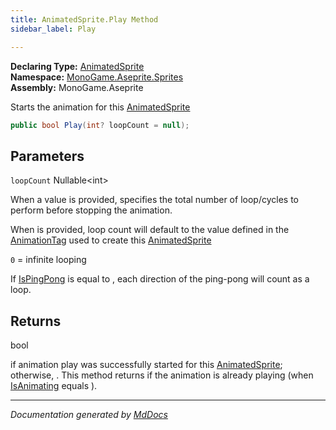 ```yaml
---
title: AnimatedSprite.Play Method
sidebar_label: Play

---
```


**Declaring Type:** [AnimatedSprite](../)  
**Namespace:** [MonoGame.Aseprite.Sprites](../../)  
**Assembly:** MonoGame.Aseprite

Starts the animation for this [AnimatedSprite](../)

```csharp
public bool Play(int? loopCount = null);
```

## Parameters

`loopCount`  Nullable\<int\>

When a value is provided, specifies the total number of loop\/cycles to perform before stopping the animation. 

When  is provided, loop count will default to the value defined in the [AnimationTag](../../AnimationTag/) used to create this [AnimatedSprite](../)

`0` \= infinite looping

If [IsPingPong](../../AnimationTag/properties/IsPingPong.md) is equal to , each direction of the ping\-pong will count as a loop.  

## Returns

bool

 if animation play was successfully started for this [AnimatedSprite](../);                 otherwise, .  This method returns  if the animation is already                 playing (when [IsAnimating](../Properties/IsAnimating.md) equals ).

___

*Documentation generated by [MdDocs](https://github.com/ap0llo/mddocs)*
